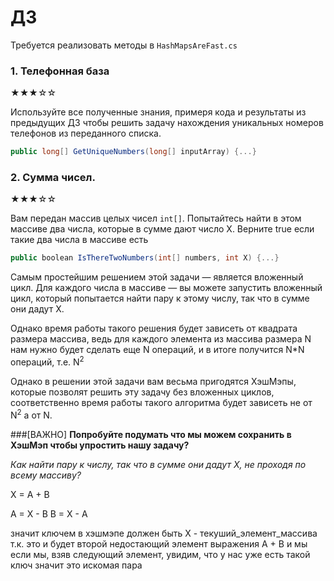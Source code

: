 # ДЗ 
Требуется реализовать методы в `HashMapsAreFast.cs`

### 1. Телефонная база 
★★★☆☆

Используйте все полученные знания, примеря кода и результаты из предыдущих ДЗ чтобы решить задачу нахождения уникальных номеров телефонов из переданного списка.

```C#
public long[] GetUniqueNumbers(long[] inputArray) {...}
```

### 2. Сумма чисел.  
★★★☆☆

Вам передан массив целых чисел `int[]`.
Попытайтесь найти в этом массиве два числа, которые в сумме дают число X. 
Верните true если такие два числа в массиве есть 

```C#
public boolean IsThereTwoNumbers(int[] numbers, int X) {...}
``` 
	
Самым простейшим решением этой задачи — является вложенный цикл. 
Для каждого числа в массиве — вы можете запустить вложенный цикл, 
который попытается найти пару к этому числу, так что в сумме они дадут Х. 

Однако время работы такого решения будет зависеть от квадрата размера массива, 
ведь для каждого элемента из массива размера N нам нужно будет сделать 
еще N операций, и в итоге получится N*N операций, т.е.  N<sup>2</sup>

Однако в решении этой задачи вам весьма пригодятся ХэшМэпы, которые позволят решить эту задачу без вложенных циклов, соответственно время работы такого алгоритма будет зависеть не от N<sup>2</sup> а от N.


###[ВАЖНО]
**Попробуйте подумать что мы можем сохранить в ХэшМэп чтобы упростить нашу задачу?**


*Как найти пару к числу, так что в сумме они дадут Х, не проходя по всему массиву?* 

X = A + B

A = X - B
B = X - A

значит ключем в хэшмэпе должен быть X - текуший_элемент_массива
т.к. это и будет второй недостающий элемент выражения A + B
и мы если мы, взяв следующий элемент, увидим, что у нас уже есть такой ключ
значит это искомая пара